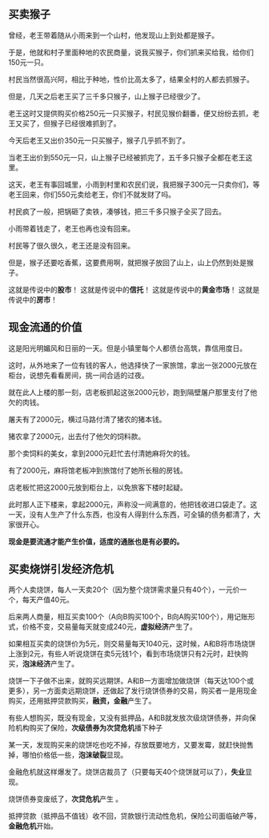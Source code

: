 ## 买卖猴子
曾经，老王带着随从小雨来到一个山村，他发现山上到处都是猴子。

于是，他就和村子里面种地的农民商量，说我买猴子，你们抓来买给我，给你们150元一只。

村民当然很高兴阿，相比于种地，性价比高太多了，结果全村的人都去抓猴子。

但是，几天之后老王买了三千多只猴子，山上猴子已经很少了。

老王这时又提供购买价格250元一只买猴子，村民见猴价翻番，便又纷纷去抓，老王又买了，但猴子已经很难抓到了。

今天后老王又出价350元一只买猴子，猴子几乎抓不到了。

当老王出价到550元一只，山上猴子已经被抓完了，五千多只猴子全都在老王这里。

这天，老王有事回城里，小雨到村里和农民们说，我把猴子300元一只卖你们，等老王回来，你们550元卖给老王，你们不就发财了吗。

村民疯了一般，把锅砸了卖铁，凑够钱，把三千多只猴子全买了回去。

小雨带着钱走了，老王也再也没有回来。

村民等了很久很久，老王还是没有回来。

但是，猴子还要吃香蕉，这要费用啊，就把猴子放回了山上，山上仍然到处是猴子。

这就是传说中的**股市**！
这就是传说中的**信托**！
这就是传说中的**黄金市场**！
这就是传说中的**房市**！

## 现金流通的价值

这是阳光明媚风和日丽的一天。但是小镇里每个人都债台高筑，靠信用度日。

这时，从外地来了一位有钱的客人，他选择快了一家旅馆，拿出一张2000元放在柜台，说想先看看房间，挑一间合适的过夜。

就在此人上楼的那一刻，店老板抓起这张2000元钞，跑到隔壁屠户那里支付了他欠的肉钱。

屠夫有了2000元，横过马路付清了猪农的猪本钱。

猪农拿了2000元，出去付了他欠的饲料款。

那个卖饲料的美女，拿到2000元赶忙去付清她麻将欠的钱。

有了2000元，麻将馆老板冲到旅馆付了她所长租的房钱。

店老板忙把这2000元放到柜台上，以免旅客下楼时起疑。

此时那人正下楼来，拿起2000元，声称没一间满意的，他把钱收进口袋走了。这一天，没有人生产了什么东西，也没有人得到什么东西，可全镇的债务都清了，大家很开心。

**现金是要流通才能产生价值，适度的通胀也是有必要的。**

## 买卖烧饼引发经济危机

两个人卖烧饼，每人一天卖20个（因为整个烧饼需求量只有40个），一元价一个，每天产值40元。

后来两人商量，相互买卖100个（A向B购买100个，B向A购买100个），用记账形式，价格不变，交易量每天就变成240元，**虚拟经济**产生了。

如果相互买卖的烧饼价为5元，则交易量每天1040元，这时候，A和B将市场烧饼上涨到2元，有些人听说烧饼在卖5元钱1个，看到市场烧饼只有2元时，赶快购买，**泡沫经济**产生了。

烧饼一下子做不出来，就购买远期饼。A和B一方面增加做烧饼（每天达100个或更多），另一方面卖远期烧饼，还做起了发行烧饼债券的交易，购买者一是用现金购买，还用抵押贷款购买，**融资，金融**产生了。

有些人想购买，既没有现金，又没有抵押品，A和B就发放次级烧饼债券，并向保险机构购买了保险，**次级债券为次贷危机**播下种子

某一天，发现购买来的烧饼吃也吃不掉，存放既要地方，又要发霉，就赶快抛售掉，哪怕价格低一些，**泡沫破裂**显现。

金融危机就这样爆发了。烧饼店裁员了（只要每天40个烧饼就可以了），**失业**显现。

烧饼债券变废纸了，**次贷危机**产生 。

抵押贷款（抵押品不值钱）收不回，贷款银行流动性危机，保险公司面临破产等，**金融危机**开始。

​
